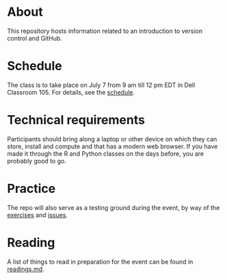 # About

This repository hosts information related to an introduction to version control and GitHub.

# Schedule

The class is to take place on July 7 from 9 am till 12 pm EDT in Dell Classroom 105. For details, see the [schedule](schedule.md).

# Technical requirements

Participants should bring along a laptop or other device on which they can store, install and compute and that has a modern web browser. If you have made it through the R and Python classes on the days before, you are probably good to go.

# Practice

The repo will also serve as a testing ground during the event, by way of the [exercises](exercises.md) and [issues](https://github.com/UVA-DSI/git-intro/issues).

# Reading

A list of things to read in preparation for the event can be found in [readings.md](readings.md).


